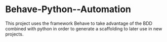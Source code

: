 # Behave-Python--Automation
This project uses the framework Behave to take advantage of the BDD combined with python in order to generate a scaffolding to later use in new projects.
